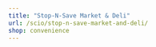 ```yaml
---
title: "Stop-N-Save Market & Deli"
url: /scio/stop-n-save-market-and-deli/
shop: convenience
---
```

